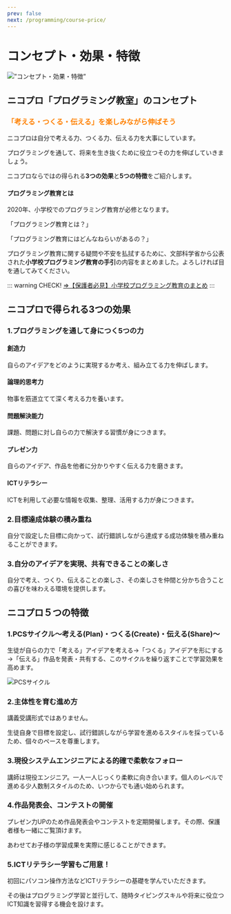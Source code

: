 ```yaml
---
prev: false
next: /programming/course-price/
---
```

# コンセプト・効果・特徴
<img src="/img/merit.jpg" alt=”コンセプト・効果・特徴” />

## ニコプロ「プログラミング教室」のコンセプト
### <font color="#ff8000">「考える・つくる・伝える」を楽しみながら伸ばそう</font>

ニコプロは自分で考える力、つくる力、伝える力を大事にしています。

プログラミングを通して、将来を生き抜くために役立つその力を伸ばしていきましょう。

ニコプロならではの得られる**3つの効果**と**5つの特徴**をご紹介します。

#### プログラミング教育とは

2020年、小学校でのプログラミング教育が必修となります。

「プログラミング教育とは？」

「プログラミング教育にはどんなねらいがあるの？」

プログラミング教育に関する疑問や不安を払拭するために、文部科学省から公表された**小学校プログラミング教育の手引**の内容をまとめました。よろしければ目を通してみてください。

::: warning CHECK!
[⇒【保護者必見】小学校プログラミング教育のまとめ](/2020-programming-primary-school/)
:::

## ニコプロで得られる3つの効果
### 1.プログラミングを通して身につく5つの力
#### 創造力
自らのアイデアをどのように実現するか考え、組み立てる力を伸ばします。

#### 論理的思考力
物事を筋道立てて深く考える力を養います。

#### 問題解決能力
課題、問題に対し自らの力で解決する習慣が身につきます。

#### プレゼン力
自らのアイデア、作品を他者に分かりやすく伝える力を磨きます。

#### ICTリテラシー
ICTを利用して必要な情報を収集、整理、活用する力が身につきます。

### 2.目標達成体験の積み重ね
自分で設定した目標に向かって、試行錯誤しながら達成する成功体験を積み重ねることができます。

### 3.自分のアイデアを実現、共有できることの楽しさ
自分で考え、つくり、伝えることの楽しさ、その楽しさを仲間と分かち合うことの喜びを味わえる環境を提供します。

## ニコプロ５つの特徴
### 1.PCSサイクル～考える(Plan)・つくる(Create)・伝える(Share)～
生徒が自らの力で「考える」アイデアを考える→「つくる」アイデアを形にする→「伝える」作品を発表・共有する、このサイクルを繰り返すことで学習効果を高めます。

<img src="/img/merit-PCS.png" alt="PCSサイクル"/>

### 2.主体性を育む進め方
講義受講形式ではありません。

生徒自身で目標を設定し、試行錯誤しながら学習を進めるスタイルを採っているため、個々のペースを尊重します。

### 3.現役システムエンジニアによる的確で柔軟なフォロー
講師は現役エンジニア。一人一人じっくり柔軟に向き合います。個人のレベルで進める少人数制スタイルのため、いつからでも通い始められます。

### 4.作品発表会、コンテストの開催
プレゼン力UPのため作品発表会やコンテストを定期開催します。その際、保護者様も一緒にご覧頂けます。

あわせてお子様の学習成果を実際に感じることができます。

### 5.ICTリテラシー学習もご用意！
初回にパソコン操作方法などICTリテラシーの基礎を学んでいただきます。

その後はプログラミング学習と並行して、随時タイピングスキルや将来に役立つICT知識を習得する機会を設けます。
